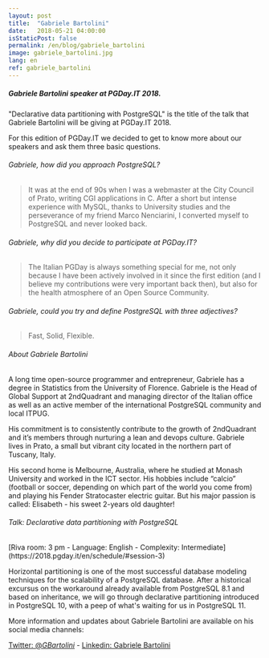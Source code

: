 ```yaml
---
layout: post
title:  "Gabriele Bartolini"
date:   2018-05-21 04:00:00
isStaticPost: false
permalink: /en/blog/gabriele_bartolini
image: gabriele_bartolini.jpg
lang: en
ref: gabriele_bartolini
---
```


<h5>Gabriele Bartolini speaker at PGDay.IT 2018.</h5>

"Declarative data partitioning with PostgreSQL" is the title of the
talk that Gabriele Bartolini will be giving at PGDay.IT 2018.

For this edition of PGDay.IT we decided to get to know more about our speakers and ask them three basic questions.

<h6>Gabriele, how did you approach PostgreSQL?</h6>

> It was at the end of 90s when I was a webmaster at the City Council of Prato,
> writing CGI applications in C. After a short but intense experience with
> MySQL, thanks to University studies and the perseverance of my friend Marco
> Nenciarini, I converted myself to PostgreSQL and never looked back.

<h6>Gabriele, why did you decide to participate at PGDay.IT?</h6>

> The Italian PGDay is always something special for me, not only because I have
> been actively involved in it since the first edition (and I believe my
> contributions were very important back then), but also for the
> health atmosphere of an Open Source Community.

<h6>Gabriele, could you try and define PostgreSQL with three adjectives?</h6>

> Fast, Solid, Flexible.

<h6>About Gabriele Bartolini</h6>

A long time open-source programmer and entrepreneur, Gabriele has a degree in Statistics from the University of Florence. Gabriele is the Head of Global Support at 2ndQuadrant and managing director of the Italian office as well as an active member of the international PostgreSQL community and local ITPUG.

His commitment is to consistently contribute to the growth of 2ndQuadrant and it’s members through nurturing a lean and devops culture. Gabriele lives in Prato, a small but vibrant city located in the northern part of Tuscany, Italy.

His second home is Melbourne, Australia, where he studied at Monash University and worked in the ICT sector. His hobbies include “calcio” (football or soccer, depending on which part of the world you come from) and playing his Fender Stratocaster electric guitar. But his major passion is called: Elisabeth - his sweet 2-years old daughter!

<h6>Talk: Declarative data partitioning with PostgreSQL</h6>
[Riva room: 3 pm - Language: English - Complexity: Intermediate](https://2018.pgday.it/en/schedule/#session-3)

Horizontal partitioning is one of the most successful database modeling techniques for the scalability of a PostgreSQL database. After a historical excursus on the workaround already available from PostgreSQL 8.1 and based on inheritance, we will go through declarative partitioning introduced in PostgreSQL 10, with a peep of what's waiting for us in PostgreSQL 11.

More information and updates about Gabriele Bartolini are available on his social media channels:

[Twitter: @_GBartolini_](https://twitter.com/_GBartolini_)  -  [Linkedin: Gabriele Bartolini](https://www.linkedin.com/in/gbartolini/)

